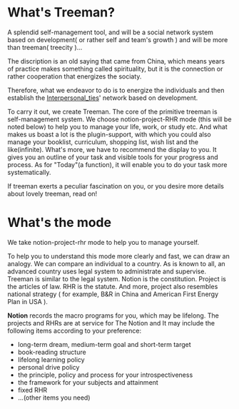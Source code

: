 # What's Treeman?

A splendid self-management tool, and will be a social network system based on development( or rather self and team's growth ) and will be more than treeman( treecity )...

The discription is an old saying that came from China, which means years of practice makes something called spirituality, but it is the connection or rather cooperation that energizes the sociaty.

Therefore, what we endeavor to do is to energize the individuals and then establish the [Interpersonal_ties](https://en.m.wikipedia.org/wiki/Interpersonal_ties)' network based on development.

To carry it out, we create Treeman. The core of the primitive treeman is self-management system. We choose notion-project-RHR mode (this will be noted below) to help you to manage your life, work, or study etc. And what makes us  boast a lot is the plugin-support, with which you could also manage your booklist, curriculum, shopping list, wish list and the like(infinite). What's more, we have to recommend the display to you. It gives you an outline of your task and visible tools for your progress and process. As for "Today"(a function), it will enable you to do your task more systematically.

If treeman exerts a peculiar fascination on you, or you desire more details about lovely treeman, read on!

# What's the mode

We take notion-project-rhr mode to help you to manage yourself.

To help you to understand this mode more clearly and fast, we can draw an analogy. We can compare an individual to a country. As is known to all, an advanced country uses legal system to administrate and supervise. Treeman is similar to the legal system. Notion is the constitution. Project is the articles of law. RHR is the statute. And more, project also resembles national strategy ( for example, B&R in China and American First Energy Plan in USA ).

 **Notion** records the macro programs for you, which may be lifelong. The projects and RHRs are at service for The Notion and  It may include the following items according to your preference:
-  long-term dream, medium-term goal and short-term target
-  book-reading structure
-  lifelong learning policy
-  personal drive policy
-  the principle, policy and process for your introspectiveness
-  the framework for your subjects and attainment
-  fixed RHR
-  ...(other items you need)


